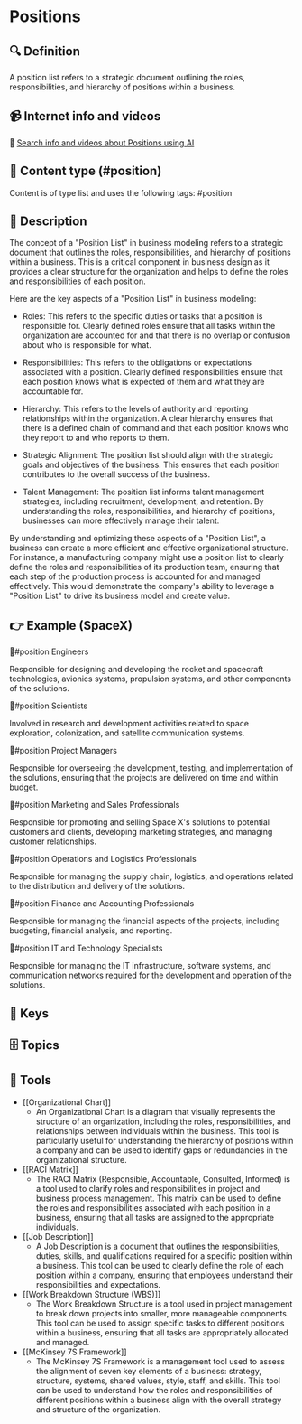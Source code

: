 
# Positions


## 🔍 Definition
A position list refers to a strategic document outlining the roles, responsibilities, and hierarchy of positions within a business.


## 📹 Internet info and videos
🤖 [Search info and videos about Positions using AI](https://www.perplexity.ai/search?q=videos+about+Positions:+
)

## 📰 Content type (#position)
Content is of type list and uses the following tags: #position


## 📖 Description
The concept of a "Position List" in business modeling refers to a strategic document that outlines the roles, responsibilities, and hierarchy of positions within a business. This is a critical component in business design as it provides a clear structure for the organization and helps to define the roles and responsibilities of each position. 

Here are the key aspects of a "Position List" in business modeling:

- Roles: This refers to the specific duties or tasks that a position is responsible for. Clearly defined roles ensure that all tasks within the organization are accounted for and that there is no overlap or confusion about who is responsible for what.

- Responsibilities: This refers to the obligations or expectations associated with a position. Clearly defined responsibilities ensure that each position knows what is expected of them and what they are accountable for.

- Hierarchy: This refers to the levels of authority and reporting relationships within the organization. A clear hierarchy ensures that there is a defined chain of command and that each position knows who they report to and who reports to them.

- Strategic Alignment: The position list should align with the strategic goals and objectives of the business. This ensures that each position contributes to the overall success of the business.

- Talent Management: The position list informs talent management strategies, including recruitment, development, and retention. By understanding the roles, responsibilities, and hierarchy of positions, businesses can more effectively manage their talent.

By understanding and optimizing these aspects of a "Position List", a business can create a more efficient and effective organizational structure. For instance, a manufacturing company might use a position list to clearly define the roles and responsibilities of its production team, ensuring that each step of the production process is accounted for and managed effectively. This would demonstrate the company's ability to leverage a "Position List" to drive its business model and create value.

## 👉 Example (SpaceX)

🪪#position Engineers

Responsible for designing and developing the rocket and spacecraft technologies, avionics systems, propulsion systems, and other components of the solutions.

🪪#position Scientists

Involved in research and development activities related to space exploration, colonization, and satellite communication systems.

🪪#position Project Managers

Responsible for overseeing the development, testing, and implementation of the solutions, ensuring that the projects are delivered on time and within budget.

🪪#position Marketing and Sales Professionals

Responsible for promoting and selling Space X's solutions to potential customers and clients, developing marketing strategies, and managing customer relationships.

🪪#position Operations and Logistics Professionals

Responsible for managing the supply chain, logistics, and operations related to the distribution and delivery of the solutions.

🪪#position Finance and Accounting Professionals

Responsible for managing the financial aspects of the projects, including budgeting, financial analysis, and reporting.

🪪#position IT and Technology Specialists

Responsible for managing the IT infrastructure, software systems, and communication networks required for the development and operation of the solutions.


## 🔑 Keys



## 🗄️ Topics


## 🧰 Tools
- [[Organizational Chart]]
  - An Organizational Chart is a diagram that visually represents the structure of an organization, including the roles, responsibilities, and relationships between individuals within the business. This tool is particularly useful for understanding the hierarchy of positions within a company and can be used to identify gaps or redundancies in the organizational structure.
- [[RACI Matrix]]
  - The RACI Matrix (Responsible, Accountable, Consulted, Informed) is a tool used to clarify roles and responsibilities in project and business process management. This matrix can be used to define the roles and responsibilities associated with each position in a business, ensuring that all tasks are assigned to the appropriate individuals.
- [[Job Description]]
  - A Job Description is a document that outlines the responsibilities, duties, skills, and qualifications required for a specific position within a business. This tool can be used to clearly define the role of each position within a company, ensuring that employees understand their responsibilities and expectations.
- [[Work Breakdown Structure (WBS)]]
  - The Work Breakdown Structure is a tool used in project management to break down projects into smaller, more manageable components. This tool can be used to assign specific tasks to different positions within a business, ensuring that all tasks are appropriately allocated and managed.
- [[McKinsey 7S Framework]]
  - The McKinsey 7S Framework is a management tool used to assess the alignment of seven key elements of a business: strategy, structure, systems, shared values, style, staff, and skills. This tool can be used to understand how the roles and responsibilities of different positions within a business align with the overall strategy and structure of the organization.
